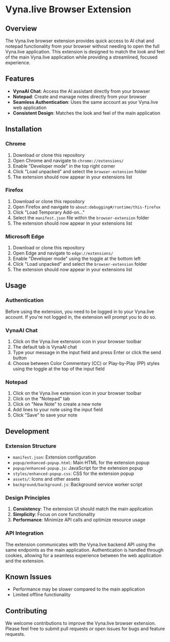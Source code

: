 # Vyna.live Browser Extension

## Overview
The Vyna.live browser extension provides quick access to AI chat and notepad functionality from your browser without needing to open the full Vyna.live application. This extension is designed to match the look and feel of the main Vyna.live application while providing a streamlined, focused experience.

## Features
- **VynaAI Chat**: Access the AI assistant directly from your browser
- **Notepad**: Create and manage notes directly from your browser
- **Seamless Authentication**: Uses the same account as your Vyna.live web application
- **Consistent Design**: Matches the look and feel of the main application

## Installation

### Chrome
1. Download or clone this repository
2. Open Chrome and navigate to `chrome://extensions/`
3. Enable "Developer mode" in the top right corner
4. Click "Load unpacked" and select the `browser-extension` folder
5. The extension should now appear in your extensions list

### Firefox
1. Download or clone this repository
2. Open Firefox and navigate to `about:debugging#/runtime/this-firefox`
3. Click "Load Temporary Add-on..."
4. Select the `manifest.json` file within the `browser-extension` folder
5. The extension should now appear in your extensions list

### Microsoft Edge
1. Download or clone this repository
2. Open Edge and navigate to `edge://extensions/`
3. Enable "Developer mode" using the toggle at the bottom left
4. Click "Load unpacked" and select the `browser-extension` folder
5. The extension should now appear in your extensions list

## Usage

### Authentication
Before using the extension, you need to be logged in to your Vyna.live account. If you're not logged in, the extension will prompt you to do so.

### VynaAI Chat
1. Click on the Vyna.live extension icon in your browser toolbar
2. The default tab is VynaAI chat
3. Type your message in the input field and press Enter or click the send button
4. Choose between Color Commentary (CC) or Play-by-Play (PP) styles using the toggle at the top of the input field

### Notepad
1. Click on the Vyna.live extension icon in your browser toolbar
2. Click on the "Notepad" tab
3. Click on "New Note" to create a new note
4. Add lines to your note using the input field
5. Click "Save" to save your note

## Development

### Extension Structure
- `manifest.json`: Extension configuration
- `popup/enhanced-popup.html`: Main HTML for the extension popup
- `popup/enhanced-popup.js`: JavaScript for the extension popup
- `styles/enhanced-popup.css`: CSS for the extension popup
- `assets/`: Icons and other assets
- `background/background.js`: Background service worker script

### Design Principles
1. **Consistency**: The extension UI should match the main application
2. **Simplicity**: Focus on core functionality
3. **Performance**: Minimize API calls and optimize resource usage

### API Integration
The extension communicates with the Vyna.live backend API using the same endpoints as the main application. Authentication is handled through cookies, allowing for a seamless experience between the web application and the extension.

## Known Issues
- Performance may be slower compared to the main application
- Limited offline functionality

## Contributing
We welcome contributions to improve the Vyna.live browser extension. Please feel free to submit pull requests or open issues for bugs and feature requests.
